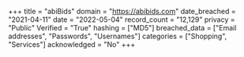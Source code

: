+++
title = "abiBids"
domain = "https://abibids.com"
date_breached = "2021-04-11"
date = "2022-05-04"
record_count = "12,129"
privacy = "Public"
Verified = "True"
hashing = ["MD5"]
breached_data = ["Email addresses", "Passwords", "Usernames"]
categories = ["Shopping", "Services"]
acknowledged = "No"
+++
